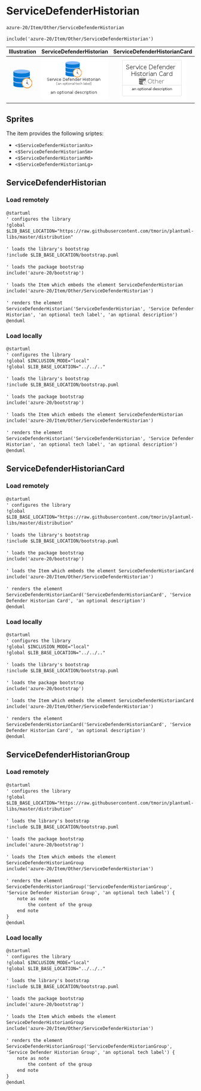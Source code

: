 # ServiceDefenderHistorian


```text
azure-20/Item/Other/ServiceDefenderHistorian
```

```text
include('azure-20/Item/Other/ServiceDefenderHistorian')
```



| Illustration | ServiceDefenderHistorian | ServiceDefenderHistorianCard | ServiceDefenderHistorianGroup |
| :---: | :---: | :---: | :---: |
| ![illustration for Illustration](../../../azure-20/Item/Other/ServiceDefenderHistorian.png) | ![illustration for ServiceDefenderHistorian](../../../azure-20/Item/Other/ServiceDefenderHistorian.Local.png) | ![illustration for ServiceDefenderHistorianCard](../../../azure-20/Item/Other/ServiceDefenderHistorianCard.Local.png) | ![illustration for ServiceDefenderHistorianGroup](../../../azure-20/Item/Other/ServiceDefenderHistorianGroup.Local.png) |



## Sprites
The item provides the following sriptes:

- `<$ServiceDefenderHistorianXs>`
- `<$ServiceDefenderHistorianSm>`
- `<$ServiceDefenderHistorianMd>`
- `<$ServiceDefenderHistorianLg>`





## ServiceDefenderHistorian

### Load remotely
```plantuml
@startuml
' configures the library
!global $LIB_BASE_LOCATION="https://raw.githubusercontent.com/tmorin/plantuml-libs/master/distribution"

' loads the library's bootstrap
!include $LIB_BASE_LOCATION/bootstrap.puml

' loads the package bootstrap
include('azure-20/bootstrap')

' loads the Item which embeds the element ServiceDefenderHistorian
include('azure-20/Item/Other/ServiceDefenderHistorian')

' renders the element
ServiceDefenderHistorian('ServiceDefenderHistorian', 'Service Defender Historian', 'an optional tech label', 'an optional description')
@enduml
```

### Load locally
```plantuml
@startuml
' configures the library
!global $INCLUSION_MODE="local"
!global $LIB_BASE_LOCATION="../../.."

' loads the library's bootstrap
!include $LIB_BASE_LOCATION/bootstrap.puml

' loads the package bootstrap
include('azure-20/bootstrap')

' loads the Item which embeds the element ServiceDefenderHistorian
include('azure-20/Item/Other/ServiceDefenderHistorian')

' renders the element
ServiceDefenderHistorian('ServiceDefenderHistorian', 'Service Defender Historian', 'an optional tech label', 'an optional description')
@enduml
```

## ServiceDefenderHistorianCard

### Load remotely
```plantuml
@startuml
' configures the library
!global $LIB_BASE_LOCATION="https://raw.githubusercontent.com/tmorin/plantuml-libs/master/distribution"

' loads the library's bootstrap
!include $LIB_BASE_LOCATION/bootstrap.puml

' loads the package bootstrap
include('azure-20/bootstrap')

' loads the Item which embeds the element ServiceDefenderHistorianCard
include('azure-20/Item/Other/ServiceDefenderHistorian')

' renders the element
ServiceDefenderHistorianCard('ServiceDefenderHistorianCard', 'Service Defender Historian Card', 'an optional description')
@enduml
```

### Load locally
```plantuml
@startuml
' configures the library
!global $INCLUSION_MODE="local"
!global $LIB_BASE_LOCATION="../../.."

' loads the library's bootstrap
!include $LIB_BASE_LOCATION/bootstrap.puml

' loads the package bootstrap
include('azure-20/bootstrap')

' loads the Item which embeds the element ServiceDefenderHistorianCard
include('azure-20/Item/Other/ServiceDefenderHistorian')

' renders the element
ServiceDefenderHistorianCard('ServiceDefenderHistorianCard', 'Service Defender Historian Card', 'an optional description')
@enduml
```

## ServiceDefenderHistorianGroup

### Load remotely
```plantuml
@startuml
' configures the library
!global $LIB_BASE_LOCATION="https://raw.githubusercontent.com/tmorin/plantuml-libs/master/distribution"

' loads the library's bootstrap
!include $LIB_BASE_LOCATION/bootstrap.puml

' loads the package bootstrap
include('azure-20/bootstrap')

' loads the Item which embeds the element ServiceDefenderHistorianGroup
include('azure-20/Item/Other/ServiceDefenderHistorian')

' renders the element
ServiceDefenderHistorianGroup('ServiceDefenderHistorianGroup', 'Service Defender Historian Group', 'an optional tech label') {
    note as note
        the content of the group
    end note
}
@enduml
```

### Load locally
```plantuml
@startuml
' configures the library
!global $INCLUSION_MODE="local"
!global $LIB_BASE_LOCATION="../../.."

' loads the library's bootstrap
!include $LIB_BASE_LOCATION/bootstrap.puml

' loads the package bootstrap
include('azure-20/bootstrap')

' loads the Item which embeds the element ServiceDefenderHistorianGroup
include('azure-20/Item/Other/ServiceDefenderHistorian')

' renders the element
ServiceDefenderHistorianGroup('ServiceDefenderHistorianGroup', 'Service Defender Historian Group', 'an optional tech label') {
    note as note
        the content of the group
    end note
}
@enduml
```

